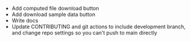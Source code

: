 * Add computed file download button
* Add download sample data button
* Write docs
* Update CONTRIBUTING and git actions to include development branch, and change repo settings so you can't push to main directly
